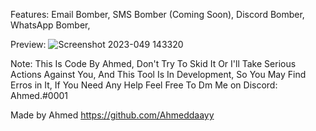 Features:
Email Bomber,
SMS Bomber (Coming Soon),
Discord Bomber,
WhatsApp Bomber,

Preview:
![Screenshot 2023-049 143320](https://user-images.githubusercontent.com/102971549/235298240-674d915f-768a-4d36-853f-67764a05cd07.png)


Note: This Is Code By Ahmed, Don't Try To Skid It Or I'll Take Serious Actions Against You, And This Tool Is In Development, So You May Find Erros in It, If You Need Any Help Feel Free To Dm Me on Discord: Ahmed.#0001

Made by Ahmed
https://github.com/Ahmeddaayy
